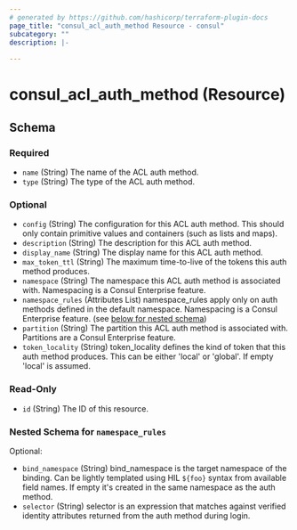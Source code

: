 ```yaml
---
# generated by https://github.com/hashicorp/terraform-plugin-docs
page_title: "consul_acl_auth_method Resource - consul"
subcategory: ""
description: |-
  
---
```


# consul_acl_auth_method (Resource)





<!-- schema generated by tfplugindocs -->
## Schema

### Required

- `name` (String) The name of the ACL auth method.
- `type` (String) The type of the ACL auth method.

### Optional

- `config` (String) The configuration for this ACL auth method. This should only contain primitive values and containers (such as lists and maps).
- `description` (String) The description for this ACL auth method.
- `display_name` (String) The display name for this ACL auth method.
- `max_token_ttl` (String) The maximum time-to-live of the tokens this auth method produces.
- `namespace` (String) The namespace this ACL auth method is associated with. Namespacing is a Consul Enterprise feature.
- `namespace_rules` (Attributes List) namespace_rules apply only on auth methods defined in the default namespace. Namespacing is a Consul Enterprise feature. (see [below for nested schema](#nestedatt--namespace_rules))
- `partition` (String) The partition this ACL auth method is associated with. Partitions are a Consul Enterprise feature.
- `token_locality` (String) token_locality defines the kind of token that this auth method produces. This can be either 'local' or 'global'. If empty 'local' is assumed.

### Read-Only

- `id` (String) The ID of this resource.

<a id="nestedatt--namespace_rules"></a>
### Nested Schema for `namespace_rules`

Optional:

- `bind_namespace` (String) bind_namespace is the target namespace of the binding. Can be lightly templated using HIL `${foo}` syntax from available field names. If empty it's created in the same namespace as the auth method.
- `selector` (String) selector is an expression that matches against verified identity attributes returned from the auth method during login.
